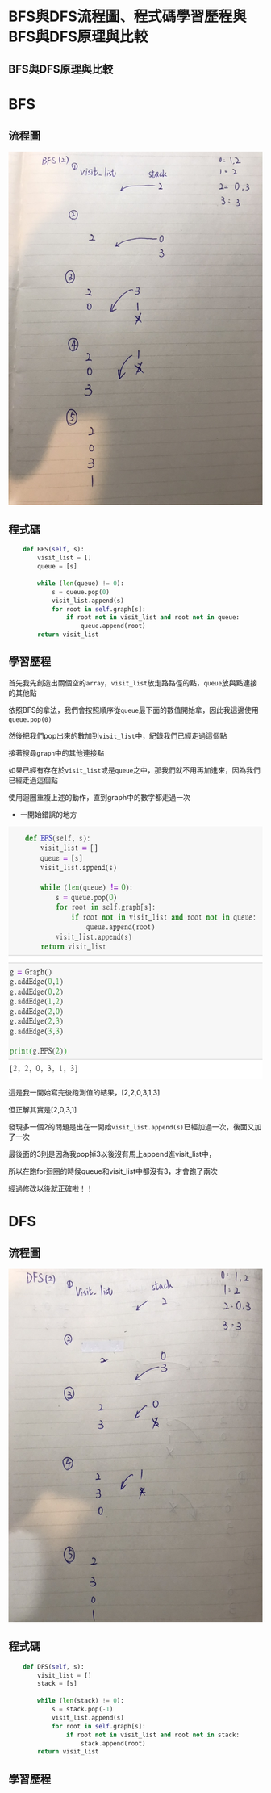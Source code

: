 BFS與DFS流程圖、程式碼學習歷程與BFS與DFS原理與比較
===

BFS與DFS原理與比較
---

BFS
===

流程圖
---

<img src = "https://github.com/06170230/lulu/blob/master/image/BFS.jpg" height =700 weight = 700>

程式碼
---

```py
    def BFS(self, s): 
        visit_list = [] 
        queue = [s]
         
        while (len(queue) != 0):
            s = queue.pop(0)
            visit_list.append(s)
            for root in self.graph[s]:
                if root not in visit_list and root not in queue:
                    queue.append(root)    
        return visit_list
```

學習歷程
---

首先我先創造出兩個空的`array`，`visit_list`放走路路徑的點，`queue`放與點連接的其他點

依照BFS的拿法，我們會按照順序從`queue`最下面的數值開始拿，因此我這邊使用`queue.pop(0)`

然後把我們pop出來的數加到`visit_list`中，紀錄我們已經走過這個點

接著搜尋`graph`中的其他連接點

如果已經有存在於`visit_list`或是`queue`之中，那我們就不用再加進來，因為我們已經走過這個點

使用迴圈重複上述的動作，直到graph中的數字都走過一次

* 一開始錯誤的地方

<img src = "https://github.com/06170230/lulu/blob/master/image/bfswrong.jpg" height =500 weight = 500>

這是我一開始寫完後跑測值的結果，[2,2,0,3,1,3]

但正解其實是[2,0,3,1]

發現多一個2的問題是出在一開始`visit_list.append(s)`已經加過一次，後面又加了一次

最後面的3則是因為我pop掉3以後沒有馬上append進visit_list中，

所以在跑for迴圈的時候queue和visit_list中都沒有3，才會跑了兩次

經過修改以後就正確啦！！

DFS
===

流程圖
---

<img src = "https://github.com/06170230/lulu/blob/master/image/DFS.jpg" height =700 weight = 700>

程式碼
---

```py
    def DFS(self, s):
        visit_list = []
        stack = [s]
        
        while (len(stack) != 0):
            s = stack.pop(-1)
            visit_list.append(s)
            for root in self.graph[s]:
                if root not in visit_list and root not in stack:
                    stack.append(root)   
        return visit_list
```

學習歷程
---




